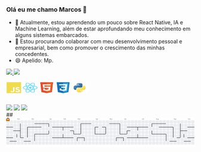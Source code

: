 ### Olá eu me chamo Marcos 👋

- 🌱 Atualmente, estou aprendendo um pouco sobre React Native, IA e Machine Learning, além de estar aprofundando meu conhecimento em alguns sistemas embarcados.
- 👯 Estou procurando colaborar com meu desenvolvimento pessoal e empresarial, bem como promover o crescimento das minhas concedentes.
- 😄 Apelido: Mp.

<div>
  <a href="https://github.com/Marcs-paulo/github-readme-stats">
    <img height="180em" src="https://github-readme-stats.vercel.app/api?username=Marcs-Paulo&show_icons=true&theme=dark" />
  </a>
  <a href="https://github.com/Marcs-paulo/github-readme-stats">
    <img height="180em" src="https://github-readme-stats.vercel.app/api/top-langs/?username=Marcs-Paulo&layout=compact&theme=dark"/>
  </a>
</div>


<div style="display: inline_block"><br>
  <img align="center" alt="MP-Js" height="30" width="40" src="https://raw.githubusercontent.com/devicons/devicon/master/icons/javascript/javascript-plain.svg">
  <img align="center" alt="MP-React" height="30" width="40" src="https://raw.githubusercontent.com/devicons/devicon/master/icons/react/react-original.svg">
  <img align="center" alt="MP-HTML" height="30" width="40" src="https://raw.githubusercontent.com/devicons/devicon/master/icons/html5/html5-original.svg">
  <img align="center" alt="MP-CSS" height="30" width="40" src="https://raw.githubusercontent.com/devicons/devicon/master/icons/css3/css3-original.svg">
  <img align="center" alt="MP-Python" height="30" width="40" src="https://raw.githubusercontent.com/devicons/devicon/master/icons/python/python-original.svg">

</div>
  
  ##
 
<div> 
  <a href="https://instagram.com/marcs.paulo_/" target="_blank"><img src="https://img.shields.io/badge/-Instagram-%23E4405F?style=for-the-badge&logo=instagram&logoColor=white" target="_blank"></a>
  <a href = "mailto:mp.dantasjoaquim0102@gmail.com"><img src="https://img.shields.io/badge/-Gmail-%23333?style=for-the-badge&logo=gmail&logoColor=white" target="_blank"></a>
  <a href="https://www.linkedin.com/in/marcos-paulo-dantas-joaquim-244319254?utm_source=share&utm_campaign=share_via&utm_content=profile&utm_medium=android_app" target="_blank"><img src="https://img.shields.io/badge/-LinkedIn-%230077B5?style=for-the-badge&logo=linkedin&logoColor=white" target="_blank"></a> 
  
</div>
  ##
<picture>
  <source media="(prefers-color-scheme: dark)" srcset="https://raw.githubusercontent.com/Marcs-paulo/Marcs-paulo/output/pacman-contribution-graph-dark.svg">
  <source media="(prefers-color-scheme: light)" srcset="https://raw.githubusercontent.com/Marcs-paulo/Marcs-paulo/output/pacman-contribution-graph.svg">
  <img alt="pacman contribution graph" src="https://raw.githubusercontent.com/Marcs-paulo/Marcs-paulo/output/pacman-contribution-graph.svg">
</picture>

###
